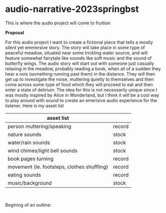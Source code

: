 # audio-narrative-2023springbst
This is where the audio project will come to fruition 

**Proposal**

For this audio project I want to create a fictional piece that tells a mostly silent yet emmersive story. The story will take place in some type of peaceful meadow, situated near some trickling water source, and will feature somewhat fairytale like sounds like soft music and the sound of butterfly wings. The audio story will start out with someone just casually relaxing in the meadow, probably reading a book, when all of a sudden they hear a nois (something running past them) in the distance. They will then get up to investigate the noise, muttering quietly to themselves and then come across some type of food which they will proceed to eat and then enter a state of delirium. The idea for this is not necessarily unique since I was mostly inspired by Alice in Wonderland, but I think it will be a cool way to play around with sound to create an emerisive audio experience for the listener. Here is my asset list


<html>
<body>
<!--StartFragment--><b style="font-weight:normal;" id="docs-internal-guid-c255a572-7fff-2a58-47b7-b75802f00478"><div dir="ltr" style="margin-left:0pt;" align="left">

asset list |  
-- | --
person muttering/speaking | record
nature sounds | stock
water/rain sounds | stock
wind chimes/light bell sounds | stock
book pages turning | record
movement (ie. footsteps, clothes shuffling) | record
eating sounds | record
music/background | stock

</div><br /></b><!--EndFragment-->
</body>
</html>


Begining of an outline: 

